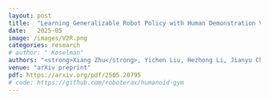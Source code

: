 ```yaml
---
layout: post
title:  "Learning Generalizable Robot Policy with Human Demonstration Video as a Prompt"
date:   2025-05
image: /images/V2R.png
categories: research
# author: " Keselman"
authors: "<strong>Xiang Zhu</strong>, Yichen Liu, Hezhong Li, Jianyu Chen"
venue: "arXiv preprint"
pdf: https://arxiv.org/pdf/2505.20795
# code: https://github.com/roboterax/humanoid-gym
---
```

